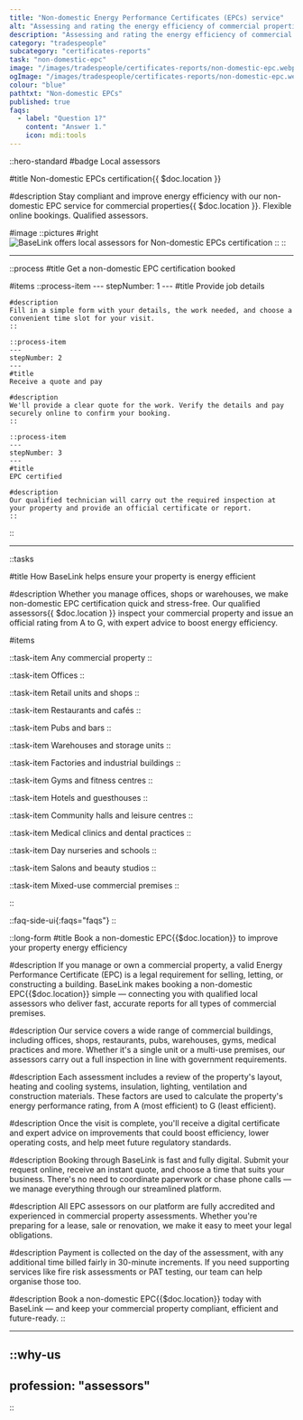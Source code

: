 ```yaml
---
title: "Non-domestic Energy Performance Certificates (EPCs) service"
alt: "Assessing and rating the energy efficiency of commercial properties"
description: "Assessing and rating the energy efficiency of commercial properties"
category: "tradespeople"
subcategory: "certificates-reports"
task: "non-domestic-epc"
image: "/images/tradespeople/certificates-reports/non-domestic-epc.webp"
ogImage: "/images/tradespeople/certificates-reports/non-domestic-epc.webp"
colour: "blue"
pathtxt: "Non-domestic EPCs"
published: true
faqs:
  - label: "Question 1?"
    content: "Answer 1."
    icon: mdi:tools
---
```


::hero-standard
#badge
Local assessors

#title
Non-domestic EPCs certification{{ $doc.location }}

#description
Stay compliant and improve energy efficiency with our non-domestic EPC service for commercial properties{{ $doc.location }}. Flexible online bookings. Qualified assessors.

#image
    ::pictures
    #right
    ![BaseLink offers local assessors for Non-domestic EPCs certification](/images/tradespeople/certificates-reports/non-domestic-epc.webp)
    ::
::

---

::process
#title
Get a non-domestic EPC certification booked

#items
    ::process-item
    ---
    stepNumber: 1
    ---
    #title
    Provide job details

    #description
    Fill in a simple form with your details, the work needed, and choose a convenient time slot for your visit.
    ::
    
    ::process-item
    ---
    stepNumber: 2
    ---
    #title
    Receive a quote and pay

    #description
    We'll provide a clear quote for the work. Verify the details and pay securely online to confirm your booking.
    ::

    ::process-item
    ---
    stepNumber: 3
    ---
    #title
    EPC certified

    #description
    Our qualified technician will carry out the required inspection at your property and provide an official certificate or report.
    ::
::

---

::tasks

#title
How BaseLink helps ensure your property is energy efficient

#description
Whether you manage offices, shops or warehouses, we make non-domestic EPC certification quick and stress-free. Our qualified assessors{{ $doc.location }} inspect your commercial property and issue an official rating from A to G, with expert advice to boost energy efficiency.

#items

  ::task-item
  Any commercial property
  ::

  ::task-item
  Offices
  ::

  ::task-item
  Retail units and shops
  ::

  ::task-item
  Restaurants and cafés
  ::

  ::task-item
  Pubs and bars
  ::

  ::task-item
  Warehouses and storage units
  ::

  ::task-item
  Factories and industrial buildings
  ::

  ::task-item
  Gyms and fitness centres
  ::

  ::task-item
  Hotels and guesthouses
  ::

  ::task-item
  Community halls and leisure centres
  ::

  ::task-item
  Medical clinics and dental practices
  ::

  ::task-item
  Day nurseries and schools
  ::

  ::task-item
  Salons and beauty studios
  ::

  ::task-item
  Mixed-use commercial premises
  ::

::


::faq-side-ui{:faqs="faqs"}
::


::long-form
#title
Book a non-domestic EPC{{$doc.location}} to improve your property energy efficiency

#description
If you manage or own a commercial property, a valid Energy Performance Certificate (EPC) is a legal requirement for selling, letting, or constructing a building. BaseLink makes booking a non-domestic EPC{{$doc.location}} simple — connecting you with qualified local assessors who deliver fast, accurate reports for all types of commercial premises.

#description
Our service covers a wide range of commercial buildings, including offices, shops, restaurants, pubs, warehouses, gyms, medical practices and more. Whether it's a single unit or a multi-use premises, our assessors carry out a full inspection in line with government requirements.

#description
Each assessment includes a review of the property's layout, heating and cooling systems, insulation, lighting, ventilation and construction materials. These factors are used to calculate the property's energy performance rating, from A (most efficient) to G (least efficient).

#description
Once the visit is complete, you'll receive a digital certificate and expert advice on improvements that could boost efficiency, lower operating costs, and help meet future regulatory standards.

#description
Booking through BaseLink is fast and fully digital. Submit your request online, receive an instant quote, and choose a time that suits your business. There's no need to coordinate paperwork or chase phone calls — we manage everything through our streamlined platform.

#description
All EPC assessors on our platform are fully accredited and experienced in commercial property assessments. Whether you're preparing for a lease, sale or renovation, we make it easy to meet your legal obligations.

#description
Payment is collected on the day of the assessment, with any additional time billed fairly in 30-minute increments. If you need supporting services like fire risk assessments or PAT testing, our team can help organise those too.

#description
Book a non-domestic EPC{{$doc.location}} today with BaseLink — and keep your commercial property compliant, efficient and future-ready.
::

---

::why-us
---
profession: "assessors"
---
::